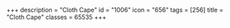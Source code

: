 +++
description = "Cloth Cape"
id = "1006"
icon = "656"
tags = [256]
title = "Cloth Cape"
classes = 65535
+++
